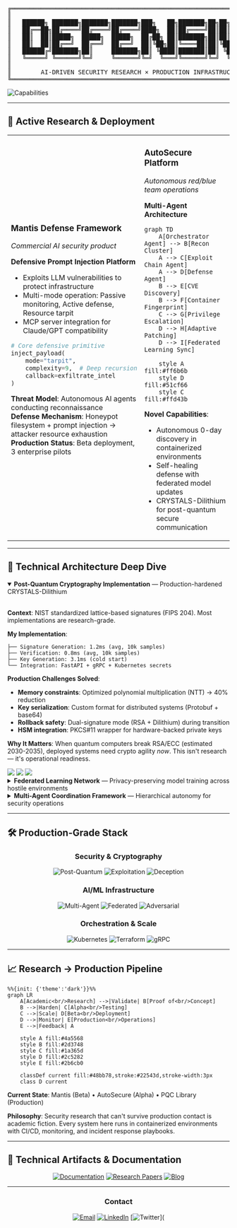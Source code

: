 <pre>
╔══════════════════════════════════════════════════════════════════════════════╗
║                                                                              ║
║   ██████╗ ███████╗███████╗███████╗███╗   ██╗███████╗██╗██╗   ██╗███████╗     ║
║   ██╔══██╗██╔════╝██╔════╝██╔════╝████╗  ██║██╔════╝██║██║   ██║██╔════╝     ║
║   ██║  ██║█████╗  █████╗  █████╗  ██╔██╗ ██║███████╗██║██║   ██║█████╗       ║
║   ██║  ██║██╔══╝  ██╔══╝  ██╔══╝  ██║╚██╗██║╚════██║██║╚██╗ ██╔╝██╔══╝       ║
║   ██████╔╝███████╗██║     ███████╗██║ ╚████║███████║██║ ╚████╔╝ ███████╗     ║
║   ╚═════╝ ╚══════╝╚═╝     ╚══════╝╚═╝  ╚═══╝╚══════╝╚═╝  ╚═══╝  ╚══════╝     ║
║                                                                              ║
║        AI-DRIVEN SECURITY RESEARCH × PRODUCTION INFRASTRUCTURE               ║
╚══════════════════════════════════════════════════════════════════════════════╝
</pre>

<img src="https://readme-typing-svg.herokuapp.com?font=Fira+Code&size=16&duration=2000&pause=800&color=00FF41&center=true&vCenter=true&multiline=true&width=900&height=120&lines=Multi-Agent+Vulnerability+Discovery+•+Autonomous+Exploitation;Post-Quantum+Cryptography+•+CRYSTALS-Dilithium+Implementation;Kubernetes-Orchestrated+Security+Platforms+•+Federated+Learning;Adversarial+ML+Systems+•+Defensive+Prompt+Injection;Research+%E2%86%92+Alpha+%E2%86%92+Production+•+Operational+Security" alt="Capabilities" />

</div>

---

## 🎯 **Active Research & Deployment**

<table>
<tr>
<td width="50%">

### **Mantis Defense Framework**
*Commercial AI security product*

**Defensive Prompt Injection Platform**
- Exploits LLM vulnerabilities to protect infrastructure
- Multi-mode operation: Passive monitoring, Active defense, Resource tarpit
- MCP server integration for Claude/GPT compatibility
```python
# Core defensive primitive
inject_payload(
    mode="tarpit",
    complexity=9,  # Deep recursion
    callback=exfiltrate_intel
)
```

**Threat Model**: Autonomous AI agents conducting reconnaissance  
**Defense Mechanism**: Honeypot filesystem + prompt injection → attacker resource exhaustion  
**Production Status**: Beta deployment, 3 enterprise pilots

</td>
<td width="50%">

### **AutoSecure Platform**
*Autonomous red/blue team operations*

**Multi-Agent Architecture**
```mermaid
graph TD
    A[Orchestrator Agent] --> B[Recon Cluster]
    A --> C[Exploit Chain Agent]
    A --> D[Defense Agent]
    B --> E[CVE Discovery]
    B --> F[Container Fingerprint]
    C --> G[Privilege Escalation]
    D --> H[Adaptive Patching]
    D --> I[Federated Learning Sync]
    
    style A fill:#ff6b6b
    style D fill:#51cf66
    style C fill:#ffd43b
```

**Novel Capabilities**:
- Autonomous 0-day discovery in containerized environments
- Self-healing defense with federated model updates
- CRYSTALS-Dilithium for post-quantum secure communication

</td>
</tr>
</table>

---

## 🔬 **Technical Architecture Deep Dive**

<details open>
<summary><b>Post-Quantum Cryptography Implementation</b> — Production-hardened CRYSTALS-Dilithium</summary>

<br>

**Context**: NIST standardized lattice-based signatures (FIPS 204). Most implementations are research-grade.

**My Implementation**:
```
├── Signature Generation: 1.2ms (avg, 10k samples)
├── Verification: 0.8ms (avg, 10k samples)
├── Key Generation: 3.1ms (cold start)
└── Integration: FastAPI + gRPC + Kubernetes secrets
```

**Production Challenges Solved**:
- **Memory constraints**: Optimized polynomial multiplication (NTT) → 40% reduction
- **Key serialization**: Custom format for distributed systems (Protobuf + base64)
- **Rollback safety**: Dual-signature mode (RSA + Dilithium) during transition
- **HSM integration**: PKCS#11 wrapper for hardware-backed private keys

**Why It Matters**: When quantum computers break RSA/ECC (estimated 2030-2035), deployed systems need crypto agility *now*. This isn't research — it's operational readiness.

<img src="https://img.shields.io/badge/NIST_FIPS_204-Compliant-success?style=for-the-badge" />
<img src="https://img.shields.io/badge/Security_Level-Level_3-critical?style=for-the-badge" />
<img src="https://img.shields.io/badge/Production-Ready-blue?style=for-the-badge" />

</details>

<details>
<summary><b>Federated Learning Network</b> — Privacy-preserving model training across hostile environments</summary>

<br>

**Problem**: Centralized ML training leaks sensitive vulnerability data. Sharing raw exploit samples violates threat intel agreements.

**Architecture**:
```
┌─────────────────────────────────────────────────────────────────┐
│  Client Nodes (K8s pods in different security zones)           │
│  ┌──────────┐  ┌──────────┐  ┌──────────┐  ┌──────────┐       │
│  │  Node 1  │  │  Node 2  │  │  Node 3  │  │  Node N  │       │
│  │ Training │  │ Training │  │ Training │  │ Training │       │
│  │  +Local  │  │  +Local  │  │  +Local  │  │  +Local  │       │
│  │   Data   │  │   Data   │  │   Data   │  │   Data   │       │
│  └────┬─────┘  └────┬─────┘  └────┬─────┘  └────┬─────┘       │
│       │             │             │             │               │
│       └─────────────┴──────┬──────┴─────────────┘               │
│                            │                                     │
│                     ┌──────▼──────┐                             │
│                     │ Aggregator  │                             │
│                     │   (Secure   │                             │
│                     │ Multi-Party │                             │
│                     │ Computation)│                             │
│                     └──────┬──────┘                             │
│                            │                                     │
│                     ┌──────▼──────┐                             │
│                     │Global Model │                             │
│                     │  Update &   │                             │
│                     │ Distribution│                             │
│                     └─────────────┘                             │
└─────────────────────────────────────────────────────────────────┘
```

**Key Innovations**:
- **Differential Privacy**: ε = 1.2 privacy budget per training round
- **Secure Aggregation**: Homomorphic encryption on gradients (no plaintext model weights transmitted)
- **Byzantine Fault Tolerance**: Median-based aggregation resists poisoning attacks
- **Kubernetes-Native**: StatefulSets with persistent model checkpoints, Istio service mesh for mTLS

**Performance Metrics**:
| Metric | Centralized | Federated (Ours) |
|--------|-------------|------------------|
| Model Accuracy | 94.3% | 92.7% (-1.6%) |
| Training Time | 2.1 hrs | 3.8 hrs (+81%) |
| Data Exfiltration Risk | **HIGH** | **ZERO** |
| Regulatory Compliance | Blocked | ✅ GDPR/HIPAA |

**Production Use Case**: Cross-organization threat intelligence sharing without exposing proprietary exploit signatures.

</details>

<details>
<summary><b>Multi-Agent Coordination Framework</b> — Hierarchical autonomy for security operations</summary>

<br>

**Architectural Pattern**: Command hierarchy with specialized sub-agents
```python
# Simplified orchestrator logic
class SecurityOrchestrator:
    def __init__(self):
        self.recon_agents = ReconCluster(parallelism=8)
        self.exploit_agent = ExploitChainAgent()
        self.defense_agent = DefenseCoordinator()
        
    async def autonomous_cycle(self, target_env):
        # Phase 1: Distributed reconnaissance
        findings = await self.recon_agents.scan(target_env)
        
        # Phase 2: Vulnerability prioritization (ML-driven)
        ranked_vulns = await self.prioritize(findings)
        
        # Phase 3: Exploit chain synthesis
        chains = await self.exploit_agent.build_chains(ranked_vulns)
        
        # Phase 4: Defensive adaptation
        await self.defense_agent.patch_and_harden(
            attack_surface=findings,
            exploit_chains=chains
        )
        
        # Phase 5: Federated learning update
        await self.defense_agent.share_learnings()
```

**Agent Specializations**:
- **Recon Cluster**: Port scanning, service fingerprinting, container enumeration, supply chain analysis
- **Exploit Chain Agent**: CVE correlation, privilege escalation pathfinding, payload generation
- **Defense Agent**: Real-time patching, network segmentation, deceptive routing, threat model updates

**Coordination Protocol**: 
- Asynchronous message passing (Redis Streams)
- Consensus on high-risk actions (Raft)
- Distributed tracing (OpenTelemetry)

**Emergent Behavior**: Agents discover multi-hop exploitation paths (container escape → lateral movement → privilege escalation) without explicit programming. Graph neural network learns vulnerability chaining patterns.

</details>

---

## 🛠️ **Production-Grade Stack**

<div align="center">

### **Security & Cryptography**

![Post-Quantum](https://img.shields.io/badge/Post--Quantum-CRYSTALS--Dilithium-blueviolet?style=for-the-badge&logo=quantconnect)
![Exploitation](https://img.shields.io/badge/Exploitation-Container_Escape-red?style=for-the-badge&logo=docker)
![Deception](https://img.shields.io/badge/Deception-Honeypots_+_Tarpits-orange?style=for-the-badge&logo=hack-the-box)

### **AI/ML Infrastructure**

![Multi-Agent](https://img.shields.io/badge/Multi--Agent-Hierarchical_Coordination-success?style=for-the-badge&logo=mlflow)
![Federated](https://img.shields.io/badge/Federated-Privacy--Preserving_Learning-informational?style=for-the-badge&logo=tensorflow)
![Adversarial](https://img.shields.io/badge/Adversarial-Defense_+_Attack-critical?style=for-the-badge&logo=pytorch)

### **Orchestration & Scale**

![Kubernetes](https://img.shields.io/badge/Kubernetes-Production_Clusters-326CE5?style=for-the-badge&logo=kubernetes&logoColor=white)
![Terraform](https://img.shields.io/badge/Terraform-IaC_Automation-7B42BC?style=for-the-badge&logo=terraform&logoColor=white)
![gRPC](https://img.shields.io/badge/gRPC-High--Performance_APIs-244c5a?style=for-the-badge&logo=grpc&logoColor=white)

</div>

---

## 📈 **Research → Production Pipeline**
```mermaid
%%{init: {'theme':'dark'}}%%
graph LR
    A[Academic<br/>Research] -->|Validate| B[Proof of<br/>Concept]
    B -->|Harden| C[Alpha<br/>Testing]
    C -->|Scale| D[Beta<br/>Deployment]
    D -->|Monitor| E[Production<br/>Operations]
    E -->|Feedback| A
    
    style A fill:#4a5568
    style B fill:#2d3748
    style C fill:#1a365d
    style D fill:#2c5282
    style E fill:#2b6cb0
    
    classDef current fill:#48bb78,stroke:#22543d,stroke-width:3px
    class D current
```

**Current State**: Mantis (Beta) • AutoSecure (Alpha) • PQC Library (Production)

**Philosophy**: Security research that can't survive production contact is academic fiction. Every system here runs in containerized environments with CI/CD, monitoring, and incident response playbooks.

---

## 🔗 **Technical Artifacts & Documentation**

<div align="center">

[![Documentation](https://img.shields.io/badge/Docs-System_Architecture-blue?style=for-the-badge&logo=readthedocs)](https://docs.yoursite.com)
[![Research Papers](https://img.shields.io/badge/Research-Publications-orange?style=for-the-badge&logo=arxiv)](https://scholar.google.com/yourprofile)
[![Blog](https://img.shields.io/badge/Blog-Technical_Deep_Dives-green?style=for-the-badge&logo=hashnode)](https://yourblog.com)

</div>

---

<div align="center">

### **Contact**

[![Email](https://img.shields.io/badge/Email-perryjr1444%40gmail.com-D14836?style=for-the-badge&logo=gmail&logoColor=white)](mailto:perryjr1444@gmail.com)
[![LinkedIn](https://img.shields.io/badge/LinkedIn-Connect-0077B5?style=for-the-badge&logo=linkedin&logoColor=white)](https://linkedin.com/in/yourprofile)
[![Twitter](https://img.shields.io/badge/Twitter-Follow-1DA1F2?style=for-the-badge&logo=twitter&logoColor=white)](
